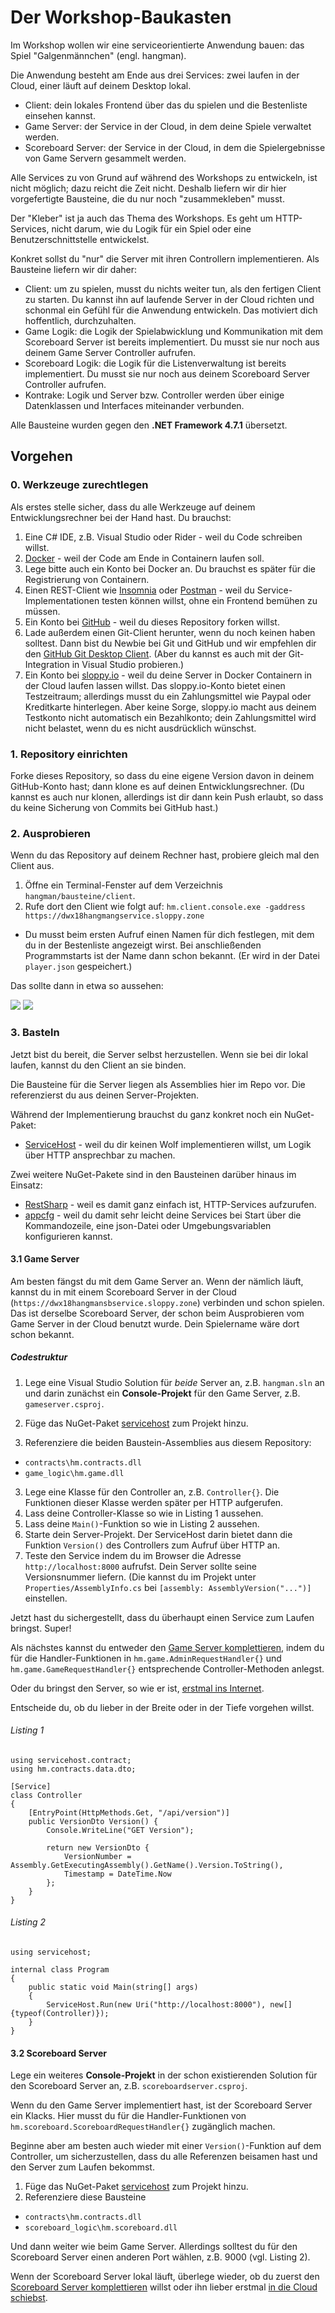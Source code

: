# Der Workshop-Baukasten
Im Workshop wollen wir eine serviceorientierte Anwendung bauen: das Spiel "Galgenmännchen" (engl. hangman).

Die Anwendung besteht am Ende aus drei Services: zwei laufen in der Cloud, einer läuft auf deinem Desktop lokal.

* Client: dein lokales Frontend über das du spielen und die Bestenliste einsehen kannst.
* Game Server: der Service in der Cloud, in dem deine Spiele verwaltet werden.
* Scoreboard Server: der Service in der Cloud, in dem die Spielergebnisse von Game Servern gesammelt werden.

Alle Services zu von Grund auf während des Workshops zu entwickeln, ist nicht möglich; dazu reicht die Zeit nicht. Deshalb liefern wir dir hier vorgefertigte Bausteine, die du nur noch "zusammekleben" musst.

Der "Kleber" ist ja auch das Thema des Workshops. Es geht um HTTP-Services, nicht darum, wie du Logik für ein Spiel oder eine Benutzerschnittstelle entwickelst.

Konkret sollst du "nur" die Server mit ihren Controllern implementieren. Als Bausteine liefern wir dir daher:

* Client: um zu spielen, musst du nichts weiter tun, als den fertigen Client zu starten. Du kannst ihn auf laufende Server in der Cloud richten und schonmal ein Gefühl für die Anwendung entwickeln. Das motiviert dich hoffentlich, durchzuhalten.
* Game Logik: die Logik der Spielabwicklung und Kommunikation mit dem Scoreboard Server ist bereits implementiert. Du musst sie nur noch aus deinem Game Server Controller aufrufen.
* Scoreboard Logik: die Logik für die Listenverwaltung ist bereits implementiert. Du musst sie nur noch aus deinem Scoreboard Server Controller aufrufen.
* Kontrake: Logik und Server bzw. Controller werden über einige Datenklassen und Interfaces miteinander verbunden.

Alle Bausteine wurden gegen den **.NET Framework 4.7.1** übersetzt.

## Vorgehen

### 0. Werkzeuge zurechtlegen
Als erstes stelle sicher, dass du alle Werkzeuge auf deinem Entwicklungsrechner bei der Hand hast. Du brauchst:

1. Eine C# IDE, z.B. Visual Studio oder Rider - weil du Code schreiben willst.
2. [Docker](https://www.docker.com/get-docker) - weil der Code am Ende in Containern laufen soll.
  1. Lege bitte auch ein Konto bei Docker an. Du brauchst es später für die Registrierung von Containern.
3. Einen REST-Client wie [Insomnia](https://insomnia.rest) oder [Postman](https://www.getpostman.com) - weil du Service-Implementationen testen können willst, ohne ein Frontend bemühen zu müssen.
4. Ein Konto bei [GitHub](http://github.com) - weil du dieses Repository forken willst.
  1. Lade außerdem einen Git-Client herunter, wenn du noch keinen haben solltest. Dann bist du Newbie bei Git und GitHub und wir empfehlen dir den [GitHub Git Desktop Client](https://desktop.github.com). (Aber du kannst es auch mit der Git-Integration in Visual Studio probieren.)
4. Ein Konto bei [sloppy.io](https://sloppy.io/de/) - weil du deine Server in Docker Containern in der Cloud laufen lassen willst. Das sloppy.io-Konto bietet einen Testzeitraum; allerdings musst du ein Zahlungsmittel wie Paypal oder Kreditkarte hinterlegen. Aber keine Sorge, sloppy.io macht aus deinem Testkonto nicht automatisch ein Bezahlkonto; dein Zahlungsmittel wird nicht belastet, wenn du es nicht ausdrücklich wünschst.

### 1. Repository einrichten
Forke dieses Repository, so dass du eine eigene Version davon in deinem GitHub-Konto hast; dann klone es auf deinen Entwicklungsrechner. (Du kannst es auch nur klonen, allerdings ist dir dann kein Push erlaubt, so dass du keine Sicherung von Commits bei GitHub hast.)

### 2. Ausprobieren
Wenn du das Repository auf deinem Rechner hast, probiere gleich mal den Client aus.

1. Öffne ein Terminal-Fenster auf dem Verzeichnis `hangman/bausteine/client`.
2. Rufe dort den Client wie folgt auf: `hm.client.console.exe -gaddress https://dwx18hangmangservice.sloppy.zone`
  * Du musst beim ersten Aufruf einen Namen für dich festlegen, mit dem du in der Bestenliste angezeigt wirst. Bei anschließenden Programmstarts ist der Name dann schon bekannt. (Er wird in der Datei `player.json` gespeichert.)

Das sollte dann in etwa so aussehen:

![](doc/images/playing.png)
![](doc/images/winning.png)

### 3. Basteln
Jetzt bist du bereit, die Server selbst herzustellen. Wenn sie bei dir lokal laufen, kannst du den Client an sie binden.

Die Bausteine für die Server liegen als Assemblies hier im Repo vor. Die referenzierst du aus deinen Server-Projekten.

Während der Implementierung brauchst du ganz konkret noch ein NuGet-Paket:

* [ServiceHost](https://github.com/ralfw/servicehost) - weil du dir keinen Wolf implementieren willst, um Logik über HTTP ansprechbar zu machen.

Zwei weitere NuGet-Pakete sind in den Bausteinen darüber hinaus im Einsatz:

* [RestSharp](https://github.com/restsharp/RestSharp) - weil es damit ganz einfach ist, HTTP-Services aufzurufen.
* [appcfg](https://github.com/ralfw/appcfg) - weil du damit sehr leicht deine Services bei Start über die Kommandozeile, eine json-Datei oder Umgebungsvariablen konfigurieren kannst.

#### 3.1 Game Server
Am besten fängst du mit dem Game Server an. Wenn der nämlich läuft, kannst du in mit einem Scoreboard Server in der Cloud (`https://dwx18hangmansbservice.sloppy.zone`) verbinden und schon spielen. Das ist derselbe Scoreboard Server, der schon beim Ausprobieren vom Game Server in der Cloud benutzt wurde. Dein Spielername wäre dort schon bekannt.

##### Codestruktur
1. Lege eine Visual Studio Solution für *beide* Server an, z.B. `hangman.sln` an und darin zunächst ein **Console-Projekt** für den Game Server, z.B. `gameserver.csproj`.

2. Füge das NuGet-Paket [servicehost](https://www.nuget.org/packages/servicehost/) zum Projekt hinzu.
3. Referenziere die beiden Baustein-Assemblies aus diesem Repository:
  * `contracts\hm.contracts.dll`
  * `game_logic\hm.game.dll`
3. Lege eine Klasse für den Controller an, z.B. `Controller{}`. Die Funktionen dieser Klasse werden später per HTTP aufgerufen.
4. Lass deine Controller-Klasse so wie in Listing 1 aussehen.
5. Lass deine `Main()`-Funktion so wie in Listing 2 aussehen.
6. Starte dein Server-Projekt. Der ServiceHost darin bietet dann die Funktion `Version()` des Controllers zum Aufruf über HTTP an.
7. Teste den Service indem du im Browser die Adresse `http://localhost:8000` aufrufst. Dein Server sollte seine Versionsnummer liefern. (Die kannst du im Projekt unter `Properties/AssemblyInfo.cs` bei `[assembly: AssemblyVersion("...")]` einstellen.

Jetzt hast du sichergestellt, dass du überhaupt einen Service zum Laufen bringst. Super!

Als nächstes kannst du entweder den [Game Server komplettieren](doc/Game_Server_implementieren.md), indem du für die Handler-Funktionen in `hm.game.AdminRequestHandler{}` und `hm.game.GameRequestHandler{}` entsprechende Controller-Methoden anlegst.

Oder du bringst den Server, so wie er ist, [erstmal ins Internet](doc/Server_containerisieren.md).

Entscheide du, ob du lieber in der Breite oder in der Tiefe vorgehen willst.

###### Listing 1
```
using servicehost.contract;
using hm.contracts.data.dto;

[Service]
class Controller
{
    [EntryPoint(HttpMethods.Get, "/api/version")]
    public VersionDto Version() {
        Console.WriteLine("GET Version");

        return new VersionDto {
            VersionNumber = Assembly.GetExecutingAssembly().GetName().Version.ToString(),
            Timestamp = DateTime.Now
        };
    }
}
```

###### Listing 2
```
using servicehost;

internal class Program
{
    public static void Main(string[] args)
    {
        ServiceHost.Run(new Uri("http://localhost:8000"), new[]{typeof(Controller)});
    }
}
```

#### 3.2 Scoreboard Server
Lege ein weiteres **Console-Projekt** in der schon existierenden Solution für den Scoreboard Server an, z.B. `scoreboardserver.csproj`.

Wenn du den Game Server implementiert hast, ist der Scoreboard Server ein Klacks. Hier musst du für die Handler-Funktionen von `hm.scoreboard.ScoreboardRequestHandler{}` zugänglich machen.

Beginne aber am besten auch wieder mit einer `Version()`-Funktion auf dem Controller, um sicherzustellen, dass du alle Referenzen beisamen hast und den Server zum Laufen bekommst.

1. Füge das NuGet-Paket [servicehost](https://www.nuget.org/packages/servicehost/) zum Projekt hinzu.
2. Referenziere diese Bausteine
  * `contracts\hm.contracts.dll`
  * `scoreboard_logic\hm.scoreboard.dll`

Und dann weiter wie beim Game Server. Allerdings solltest du für den Scoreboard Server einen anderen Port wählen, z.B. 9000 (vgl. Listing 2).

Wenn der Scoreboard Server lokal läuft, überlege wieder, ob du zuerst den [Scoreboard Server komplettieren](doc/Scoreboard_Server_implementieren.md) willst oder ihn lieber erstmal [in die Cloud schiebst](doc/Server_containerisieren.md).


